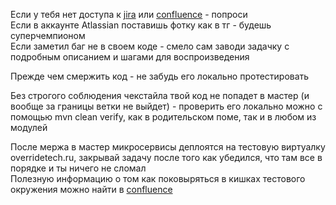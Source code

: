 Если у тебя нет доступа к [jira](https://override-platform.atlassian.net/jira/software/c/projects/OV/boards/2) или [confluence](https://override-platform.atlassian.net/wiki/spaces/O/pages/28278785/Starter+guide) - попроси  
Если в аккаунте Atlassian поставишь фотку как в тг - будешь суперчемпионом  
Если заметил баг не в своем коде - смело сам заводи задачку с подробным описанием и шагами для воспроизведения  


Прежде чем смержить код - не забудь его локально протестировать

Без строгого соблюдения чекстайла твой код не попадет в мастер (и вообще за границы ветки не выйдет) - проверить его локально можно с помощью mvn clean verify, как в родительском поме, так и в любом из модулей

После мержа в мастер микросервисы деплоятся на тестовую виртуалку overridetech.ru, закрывай задачу после того как убедился, что там все в порядке и ты ничего не сломал  
Полезную информацию о том как поковыряться в кишках тестового окружения можно найти в [confluence](https://override-platform.atlassian.net/wiki/spaces/O/pages/28344321)






